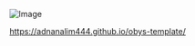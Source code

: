 ![Image](https://github.com/user-attachments/assets/dec0d732-e312-4c19-ae48-b5723e62e5c9) 

https://adnanalim444.github.io/obys-template/ 
